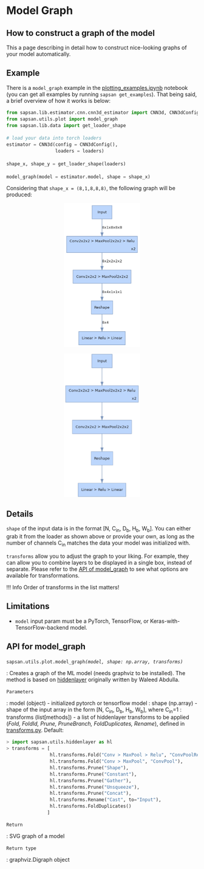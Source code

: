 # Model Graph

## How to construct a graph of the model
This a page describing in detail how to construct nice-looking graphs of your model automatically.

## Example

There is a `model_graph` example in the [plotting_examples.ipynb](https://github.com/pikarpov-LANL/Sapsan/blob/master/sapsan/examples/plotting_examples.ipynb) notebook (you can get all examples by running `sapsan get_examples`). That being said, a brief overview of how it works is below:

```python
from sapsan.lib.estimator.cnn.cnn3d_estimator import CNN3d, CNN3dConfig
from sapsan.utils.plot import model_graph
from sapsan.lib.data import get_loader_shape

# load your data into torch loaders
estimator = CNN3d(config = CNN3dConfig(),
                  loaders = loaders)

shape_x, shape_y = get_loader_shape(loaders)

model_graph(model = estimator.model, shape = shape_x)
```
Considering that `shape_x = (8,1,8,8,8)`, the following graph will be produced:

<p align="center">
  <img src="/assets/cnn_model_graph.png#only-light" alt="cnn_model_graph" width=200px>
</p>

<p align="center">
  <img src="/assets/cnn_model_graph_dark.png#only-dark" alt="cnn_model_graph" width=200px>
</p>

## Details

`shape` of the input data is in the format [N, C<sub>in</sub>, D<sub>b</sub>, H<sub>b</sub>, W<sub>b</sub>]. You can either grab it from the loader as shown above or provide your own, as long as the number of channels C<sub>in</sub> matches the data your model was initialized with.
  

`transforms` allow you to adjust the graph to your liking. For example, they can allow you to combine layers to be displayed in a single box, instead of separate. Please refer to the [API of model_graph](/api/#model_graph) to see what options are available for transformations.

!!! Info
    Order of transforms in the list matters!

## Limitations

* `model` input param must be a PyTorch, TensorFlow, or Keras-with-TensorFlow-backend model.

## API for model_graph

`sapsan.utils.plot.model_graph`_`(model, shape: np.array, transforms)`_

: Creates a graph of the ML model (needs graphviz to be installed). The method is based on [hiddenlayer](https://github.com/waleedka/hiddenlayer) originally written by Waleed Abdulla.

`Parameters`

: model (object) - initialized pytorch or tensorflow model
: shape (np.array) - shape of the input array in the form [N, C<sub>in</sub>, D<sub>b</sub>, H<sub>b</sub>, W<sub>b</sub>], where C<sub>in</sub>=1
: transforms (list[methods]) - a list of hiddenlayer transforms to be applied (*Fold, FoldId, Prune, PruneBranch, FoldDuplicates, Rename*), defined in [transforms.py](https://github.com/pikarpov-LANL/Sapsan/blob/master/sapsan/utils/hiddenlayer/transforms.py). Default:
```python
> import sapsan.utils.hiddenlayer as hl
> transforms = [
                hl.transforms.Fold("Conv > MaxPool > Relu", "ConvPoolRelu"),
                hl.transforms.Fold("Conv > MaxPool", "ConvPool"),    
                hl.transforms.Prune("Shape"),
                hl.transforms.Prune("Constant"),
                hl.transforms.Prune("Gather"),
                hl.transforms.Prune("Unsqueeze"),
                hl.transforms.Prune("Concat"),
                hl.transforms.Rename("Cast", to="Input"),
                hl.transforms.FoldDuplicates()
               ]
```

`Return`

: SVG graph of a model

`Return type`

: graphviz.Digraph object